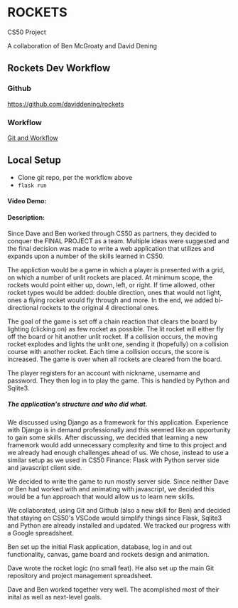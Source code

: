 # ROCKETS
CS50 Project

A collaboration of Ben McGroaty and David Dening

## Rockets Dev Workflow

### Github
https://github.com/daviddening/rockets

### Workflow
[Git and Workflow](WORKFLOW.md)

## Local Setup
- Clone git repo, per the workflow above
- `flask run`

#### Video Demo:  <URL HERE>

#### Description:
Since Dave and Ben worked through CS50 as partners, they decided to conquer the FINAL PROJECT as a team. Multiple ideas were suggested and the final decision was made to write a web application that utilizes and expands upon a number of the skills learned in CS50.

The appliction would be a game in which a player is presented with a grid, on which a number of unlit rockets are placed. At minimum scope, the rockets would point either up, down, left, or right. If time allowed, other rocket types would be added: double direction, ones that would not light, ones a flying rocket would fly through and more. In the end, we added bi-directional rockets to the original 4 directional ones.

The goal of the game is set off a chain reaction that clears the board by lighting (clicking on) as few rocket as possible. The lit rocket will either fly off the board or hit another unlit rocket. If a collision occurs, the moving rocket explodes and lights the unlit one, sending it (hopefully) on a collision course with another rocket. Each time a collision occurs, the score is increased. The game is over when all rockets are cleared from the board.

The player  registers for an account with nickname, username and password. They then log in to play the game. This is handled by Python and Sqlite3.

##### The application's structure and who did what.
We discussed using Django as a framework for this application. Experience with Django is in demand professionally and this seemed like an opportunity to gain some skills. After discussing, we decided that learning a new framework would add unnecessary complexity and time to this project and we already had enough challenges ahead of us. We chose, instead to use a similar setup as we used in CS50 Finance: Flask with Python server side and javascript client side.

We decided to write the game to run mostly server side. Since neither Dave or Ben had worked with <canvas> and animating with javascript, we decided this would be a fun approach that would allow us to learn new skills.

We collaborated, using Git and Github (also a new skill for Ben) and decided that staying on CS50's VSCode would simplify things since Flask, Sqlite3 and Python are already installed and updated. We tracked our progress with a Google spreadsheet.

Ben set up the initial Flask application, database, log in and out functionality, canvas, game board and rockets design and animation.

Dave wrote the rocket logic (no small feat). He also set up the main Git repository and project management spreadsheet.

Dave and Ben worked together very well. The acomplished most of their inital as well as next-level goals.